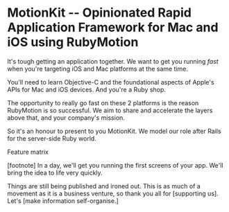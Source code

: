 # MotionKit -- Opinionated Rapid Application Framework for Mac and iOS using RubyMotion


It's tough getting an application together. We want to get you running _fast_ when you're targeting iOS and Mac platforms at the same time.

You'll need to learn Objective-C and the foundational aspects of Apple's APIs for Mac and iOS devices. And you're a Ruby shop. 

The opportunity to really go fast on these 2 platforms is the reason RubyMotion is so successful. We aim to share and accelerate the layers above that, and your company's mission.

So it's an honour to present to you MotionKit. We model our role after Rails for the server-side Ruby world. 

Feature matrix



[footnote] In a day, we'll get you running the first screens of your app. We'll bring the idea to life very quickly.

Things are still being published and ironed out. This is as much of a movement as it is a business venture, so thank you all for [supporting us]. Let's [make information self-organise.]
